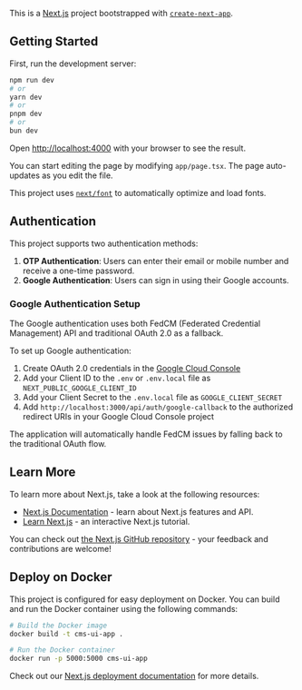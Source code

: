 This is a [Next.js](https://nextjs.org) project bootstrapped with [`create-next-app`](https://nextjs.org/docs/app/api-reference/cli/create-next-app).

## Getting Started

First, run the development server:

```bash
npm run dev
# or
yarn dev
# or
pnpm dev
# or
bun dev
```

Open [http://localhost:4000](http://localhost:4000) with your browser to see the result.

You can start editing the page by modifying `app/page.tsx`. The page auto-updates as you edit the file.

This project uses [`next/font`](https://nextjs.org/docs/app/building-your-application/optimizing/fonts) to automatically optimize and load fonts.

## Authentication

This project supports two authentication methods:

1. **OTP Authentication**: Users can enter their email or mobile number and receive a one-time password.
2. **Google Authentication**: Users can sign in using their Google accounts.

### Google Authentication Setup

The Google authentication uses both FedCM (Federated Credential Management) API and traditional OAuth 2.0 as a fallback.

To set up Google authentication:

1. Create OAuth 2.0 credentials in the [Google Cloud Console](https://console.cloud.google.com/)
2. Add your Client ID to the `.env` or `.env.local` file as `NEXT_PUBLIC_GOOGLE_CLIENT_ID`
3. Add your Client Secret to the `.env.local` file as `GOOGLE_CLIENT_SECRET`
4. Add `http://localhost:3000/api/auth/google-callback` to the authorized redirect URIs in your Google Cloud Console project

The application will automatically handle FedCM issues by falling back to the traditional OAuth flow.

## Learn More

To learn more about Next.js, take a look at the following resources:

- [Next.js Documentation](https://nextjs.org/docs) - learn about Next.js features and API.
- [Learn Next.js](https://nextjs.org/learn) - an interactive Next.js tutorial.

You can check out [the Next.js GitHub repository](https://github.com/vercel/next.js) - your feedback and contributions are welcome!

## Deploy on Docker
This project is configured for easy deployment on Docker. You can build and run the Docker container using the following commands:

```bash
# Build the Docker image
docker build -t cms-ui-app .

# Run the Docker container
docker run -p 5000:5000 cms-ui-app
```

Check out our [Next.js deployment documentation](https://nextjs.org/docs/app/building-your-application/deploying) for more details.
